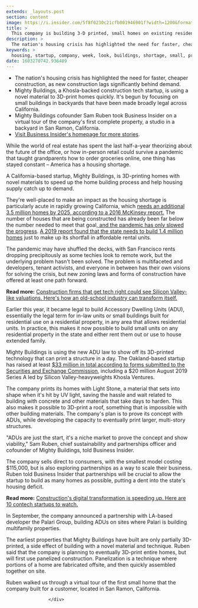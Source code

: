 ```yaml
--- 
extends: _layouts.post 
section: content 
image: https://i.insider.com/5f8f0230c21cfb001946901f?width=1200&format=jpeg 
title: > 
  This company is building 3-D printed, small homes on existing residential properties to fight back against California's housing shortage. Look inside a unit that was move-in ready in one week. 
description: > 
  The nation's housing crisis has highlighted the need for faster, cheaper construction, as new construction lags significantly behind demand.Mighty Buildings, a Khosla-backed construction tech startup, is using a novel material to 3D-print homes quickly.It's begun by focusing on small buildings in backyards that have been made broadly legal across California.In practice, this makes it now possible to build small units on any residential property in the state and either rent them out or use to house extended family.Ruben said that the company is planning to eventually 3D-print entire homes, but will first use panelized construction. 
keywords: > 
  housing, startup, company, week, look, buildings, shortage, small, printed, homes, properties, unit, movein, units, ready, construction, residential, building, business 
date: 1603270742.936409 
--- 
```

<div><ul class="summary-list">
<li>The nation's housing crisis has highlighted the need for faster, cheaper construction, as new construction lags significantly behind demand.&#160;</li>
<li>Mighty Buildings, a Khosla-backed construction tech startup, is using a novel material to 3D-print homes quickly. It's begun by focusing on small buildings in backyards that have been made broadly legal across California.&#160;</li>
<li>Mighty Buildings cofounder Sam Ruben took Business Insider on a virtual tour of the company's first complete property, a studio in a backyard in San Ramon, California.&#160;</li>
<li><a href="https://www.businessinsider.com/?hprecirc-bullet">Visit Business Insider's homepage for more stories</a>.</li>
</ul>
<p id="gpt-slideshow-clusterstock-mobile_in_post_ad-fluid-1" class="ad ad-wrapper fluid in-post only-mobile"></p>

<p id="gpt-slideshow-clusterstock-desktop_in_post_ad-fluid-1" class="ad ad-wrapper fluid in-post only-desktop"></p>
<p>While the world of real estate has spent the last half-a-year theorizing about the future of the office, or how in-person retail could survive a pandemic that taught grandparents how to order groceries online, one thing has stayed constant &#8211; America has a housing shortage.</p><p>A California-based startup, Mighty Buildings, is 3D-printing homes with novel materials to speed up the home building process and help housing supply catch up to demand.</p><p>They're well-placed to make an impact as the&#160;housing shortage is particularly acute in rapidly growing California, which <a href="https://www.mckinsey.com/featured-insights/urbanization/closing-californias-housing-gap#">needs an additional 3.5 million homes by 2025, according to a 2016 McKinsey report.</a> The number of houses that are being constructed has already been far below the number needed to meet that goal<a href="https://www.cirbreport.org/2019-housing-shortage/">,</a><a href="https://journal.firsttuesday.us/the-rising-trend-in-california-construction-starts/17939/">&#160;and the pandemic has only slowed the progress</a>. <a href="https://1p08d91kd0c03rlxhmhtydpr-wpengine.netdna-ssl.com/wp-content/uploads/2019/03/CHPC_HousingNeedReport_2019_PRINT_Rev4-5-19_Hi-Res.pdf">A 2019 report found that the state needs to build 1.4 million homes</a>&#160;just to make up its shortfall in affordable rental units.</p><p>The pandemic may have shuffled the decks, with San Francisco rents dropping precipitously as some techies look to remote work, but the underlying problem hasn't been solved. The problem is multifaceted and developers, tenant activists, and everyone in between has their own visions for solving the crisis, but new zoning laws and forms of construction have offered at least one path forward.&#160;</p><p><strong>Read more:</strong> <a href="https://www.businessinsider.com/theres-265-billion-at-stake-as-the-construction-industry-digitizes-2020-6">Construction firms that get tech right could see Silicon Valley-like valuations. Here's how an old-school industry can transform itself.</a></p><p>Earlier this year, it became legal to build Accessory Dwelling Units (ADU), essentially the legal term for in-law units or small buildings built for residential use on a residential property, in any area that allows residential units. In practice, this makes it now possible to build small units on any residential property in the state and either rent them out or use to house extended family.</p><p>Mighty Buildings is using the new ADU law to show off its 3D-printed technology that can print a structure in a day. The Oakland-based startup has raised at least <a href="https://www.businessinsider.com/hot-construction-tech-startups-raising-venture-funding-2020-1#mighty-buildings-is-a-stealth-mode-startup-that-has-attracted-big-dollars-to-lower-construction-costs-with-3d-printing-10">$33 million in total according to forms submitted to the Securities and Exchange Commission</a>, including a $20 million August 2019 Series A led by Silicon Valley-heavyweights Khosla Ventures.&#160;</p><p>The company prints its homes with Light Stone, a material that sets into shape when it's hit by UV light, saving the hassle and wait related to building with concrete and other materials that take days to harden. This also makes it possible to 3D-print a roof, something that is impossible with other building materials. The company's plan is to prove its concept with ADUs, while developing the capacity to eventually print larger, multi-story structures.&#160;</p>
<p id="gpt-slideshow-clusterstock-mobile_in_post_ad-fluid-2" class="ad ad-wrapper fluid in-post only-mobile"></p>

<p id="gpt-slideshow-clusterstock-desktop_in_post_ad-fluid-2" class="ad ad-wrapper fluid in-post only-desktop"></p>
<p>"ADUs are just the start, it's a niche market to prove the concept and show viability," Sam Ruben, chief sustainability and partnerships officer and cofounder of Mighty Buildings, told Business Insider.&#160;</p><p>The company sells direct to consumers, with the smallest model costing $115,000, but is also exploring partnerships as a way to scale their business. Ruben told Business Insider that partnerships will be crucial to allow the startup to build as many homes as possible, putting a dent into the state's housing deficit.</p><p><strong>Read more:</strong> <a href="https://www.businessinsider.com/hot-construction-tech-startups-raising-venture-funding-2020-1">Construction's digital transformation is speeding up. Here are 10 contech startups to watch.</a></p><p>In September, the company announced a partnership with LA-based developer the Palari Group, building ADUs on sites where Palari is building multifamily properties.&#160;</p><p>The earliest properties that Mighty Buildings have built are only partially 3D-printed, a side effect of building with a novel material and technique. Ruben said that the company is planning to eventually 3D-print entire homes, but will first use panelized construction. Panelization is a technique where portions of a home are fabricated offsite, and then quickly assembled together on site.&#160;</p><p>Ruben walked us through a virtual tour of the first small home that the company built for a customer, located in San Ramon, California.</p>

                    </div>